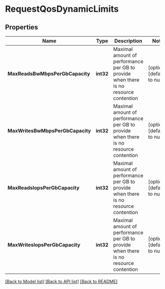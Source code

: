 # RequestQosDynamicLimits

## Properties
Name | Type | Description | Notes
------------ | ------------- | ------------- | -------------
**MaxReadsBwMbpsPerGbCapacity** | **int32** | Maximal amount of performance per GB to provide when there is no resource contention | [optional] [default to null]
**MaxWritesBwMbpsPerGbCapacity** | **int32** | Maximal amount of performance per GB to provide when there is no resource contention | [optional] [default to null]
**MaxReadsIopsPerGbCapacity** | **int32** | Maximal amount of performance per GB to provide when there is no resource contention | [optional] [default to null]
**MaxWritesIopsPerGbCapacity** | **int32** | Maximal amount of performance per GB to provide when there is no resource contention | [optional] [default to null]

[[Back to Model list]](../README.md#documentation-for-models) [[Back to API list]](../README.md#documentation-for-api-endpoints) [[Back to README]](../README.md)


